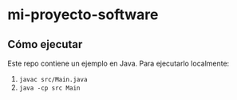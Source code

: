 # mi-proyecto-software
## Cómo ejecutar
Este repo contiene un ejemplo en Java. Para ejecutarlo localmente:
1. `javac src/Main.java`
2. `java -cp src Main`
